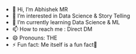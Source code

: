 - 👋 Hi, I’m Abhishek MR
- 👀 I’m interested in Data Science & Story Telling 
- 🌱 I’m currently learning Data Science & ML
- 📫 How to reach me : Direct DM
- 😄 Pronouns: THE
- ⚡ Fun fact: Me itself is a fun fact🌝

<!---
Melavihator/Melavihator is a ✨ special ✨ repository because its `README.md` (this file) appears on your GitHub profile.
You can click the Preview link to take a look at your changes.
--->
